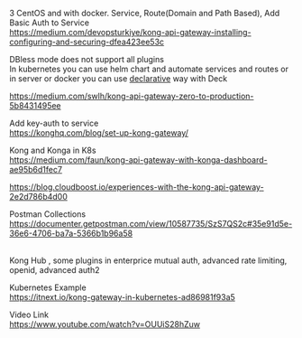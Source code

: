 3 CentOS and with docker. Service, Route(Domain and Path Based), Add Basic Auth to Service<br/>
https://medium.com/devopsturkiye/kong-api-gateway-installing-configuring-and-securing-dfea423ee53c<br/>

DBless mode does not support all plugins<br/>
In kubernetes you can use helm chart and automate services and routes or in server or docker you can use [declarative](https://medium.com/swlh/kong-api-gateway-zero-to-production-5b8431495ee) way with Deck<br/>

https://medium.com/swlh/kong-api-gateway-zero-to-production-5b8431495ee<br/>

Add key-auth to service<br/>
https://konghq.com/blog/set-up-kong-gateway/<br/>

Kong and Konga in K8s<br/>
https://medium.com/faun/kong-api-gateway-with-konga-dashboard-ae95b6d1fec7<br/>


https://blog.cloudboost.io/experiences-with-the-kong-api-gateway-2e2d786b4d00<br/>


Postman Collections<br/>
https://documenter.getpostman.com/view/10587735/SzS7QS2c#35e91d5e-36e6-4706-ba7a-5366b1b96a58<br/><br/>


Kong Hub , some plugins in enterprice mutual auth, advanced rate limiting, openid, advanced auth2<br/>

Kubernetes Example<br/>
https://itnext.io/kong-gateway-in-kubernetes-ad86981f93a5<br/>

Video Link<br/>
https://www.youtube.com/watch?v=OUUiS28hZuw<br/>